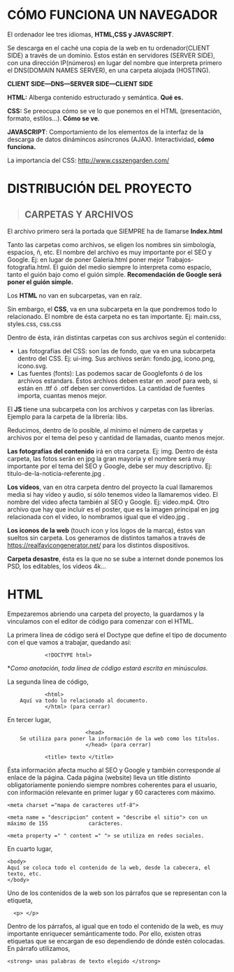 # CÓMO FUNCIONA UN NAVEGADOR

El ordenador lee tres idiomas, **HTML,CSS y JAVASCRIPT**.

Se descarga en el caché una copia de la web en tu ordenador(CLIENT SIDE) a través de un dominio. Estos están en servidores (SERVER SIDE), con una dirección IP(números) en lugar del nombre que interpreta primero el DNS(DOMAIN NAMES SERVER), en una carpeta alojada (HOSTING).

**CLIENT SIDE—DNS—SERVER SIDE—CLIENT SIDE**

**HTML:** Alberga contenido estructurado y semántica. **Qué es.**

**CSS:** Se preocupa cómo se ve lo que ponemos en el HTML (presentación, formato, estilos…). **Cómo se ve**.

**JAVASCRIPT**: Comportamiento de los elementos de la interfaz de la descarga de datos dinámincos asíncronos (AJAX). Interactividad, **cómo funciona.** 

La importancia del CSS: http://www.csszengarden.com/ 

# DISTRIBUCIÓN DEL PROYECTO

>## CARPETAS Y ARCHIVOS

El archivo primero será la portada que SIEMPRE ha de llamarse **Index.html**

Tanto las carpetas como archivos, se eligen los nombres sin simbología, espacios, ñ, etc. El nombre del archivo es muy importante por el SEO y Google.
Ej: en lugar de poner Galeria.html poner mejor Trabajos-fotografia.html. El guión del medio siempre lo interpreta como espacio, tanto el guión bajo como el guión simple. ****Recomendación de Google** será poner el guión simple.** 

Los **HTML** no van en subcarpetas, van en raíz.

Sin embargo, el **CSS**, va en una subcarpeta en la que pondremos todo lo relacionado. El nombre de ésta carpeta no es tan importante. Ej: main.css, styles.css, css.css

Dentro de ésta, irán distintas carpetas con sus archivos según el contenido:

 - Las fotografías del CSS: son las de fondo, que va en una subcarpeta dentro del CSS. Ej: ui-img. Sus archivos serán: fondo.jpg, icono.png, icono.svg.
 - Las fuentes (fonts): Las podemos sacar de Googlefonts ó de los archivos estandars. Éstos archivos deben estar en .woof para web, si están en .ttf ó .otf deben ser convertidos. La cantidad de fuentes importa, cuantas menos mejor.

El **JS** tiene una subcarpeta con los archivos y carpetas con las librerías. Ejemplo para la carpeta de la librería: libs.

Reducimos, dentro de lo posible, al mínimo el número de carpetas y archivos por el tema del peso y cantidad de llamadas, cuanto menos mejor. 

**Las fotografías del contenido** irá en otra carpeta. Ej: img. Dentro de ésta carpeta, las fotos serán en jpg la gran mayoría y el nombre será muy importante por el tema del SEO y Google, debe ser muy descriptivo. Ej: titulo-de-la-noticia-referente.jpg .

**Los vídeos**, van en otra carpeta dentro del proyecto la cual llamaremos media si hay vídeo y audio, si sólo tenemos video la llamaremos video. El nombre del video afecta también al SEO y Google. Ej: video.mp4.  Otro archivo que hay que incluir es el poster, que es la imagen principal en jpg relacionada con el video, lo nombramos igual que el video.jpg .

**Los iconos de la web** (touch icon y los logos de la marca), éstos van sueltos sin carpeta. Los generamos de distintos tamaños a través de https://realfavicongenerator.net/ para los distintos dispositivos.

**Carpeta desastre**, ésta es la que no se sube a internet donde ponemos los PSD, los editables, los videos 4k...


# HTML

Empezaremos abriendo una carpeta del proyecto, la guardamos y la vinculamos con el editor de código para comenzar con el HTML.

La primera línea de código será el Doctype que define el tipo de documento con el que vamos a trabajar, quedando así: 

				<!DOCTYPE html>

**Como anotación, toda línea de código estará escrita en minúsculas.*

La segunda línea de código, 		
			
				<html>
		Aquí va todo lo relacionado al documento.		
				</html> (para cerrar)

En tercer lugar,

							 <head>
		Se utiliza para poner la información de la web como los títulos.
							 </head> (para cerrar)
								 
				<title> texto </title>

 Ésta información afecta mucho al SEO y Google y también corresponde al enlace de la página. Cada página (website) lleva un title distinto obligatoriamente poniendo siempre nombres coherentes para el usuario, con información relevante en primer lugar y 60 caracteres com máximo.
                  
    <meta charset ="mapa de caracteres utf-8">
    
    <meta name = "descripcion" content = "describe el sitio"> con un máximo de 155 			   carácteres.
                  
    <meta property =" " content =" "> se utiliza en redes sociales.

En cuarto lugar,

	<body>
	Aquí se coloca todo el contenido de la web, desde la cabecera, el texto, etc.
	</body> 

Uno de los contenidos de la web son los párrafos que se representan con la etiqueta,

	  <p> </p>
				  
Dentro de los párrafos, al igual que en todo el contenido de la web, es muy importante enriquecer semánticamente todo. Por ello, existen otras etiquetas que se encargan de eso dependiendo de dónde estén colocadas. En párrafo utilizamos,

	<strong> unas palabras de texto elegido </strong>